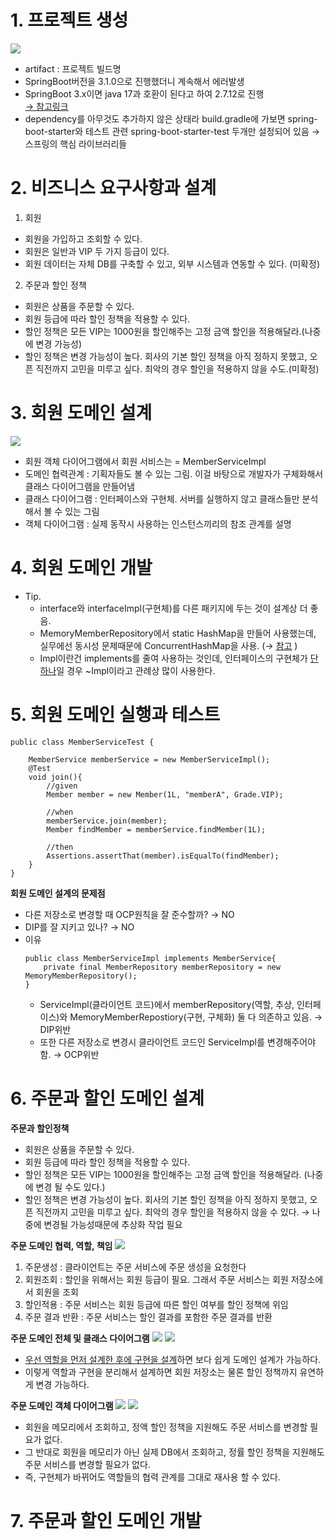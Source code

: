 # 1. 프로젝트 생성

<img src="./image/sec02_1.png">

- artifact : 프로젝트 빌드명
- SpringBoot버전을 3.1.0으로 진행했더니 계속해서 에러발생
- SpringBoot 3.x이면 java 17과 호환이 된다고 하여 2.7.12로 진행   
[→ <U>참고링크</U>](https://velog.io/@m2nja201/build.gradle-%EC%98%A4%EB%A5%98-%ED%94%84%EB%A1%9C%EC%A0%9D%ED%8A%B8-%EC%83%9D%EC%84%B1-%EC%8B%9C-gradle-%EC%98%A4%EB%A5%98-spring-boot-intelliJ)
- dependency를 아무것도 추가하지 않은 상태라 build.gradle에 가보면 spring-boot-starter와 테스트 관련 spring-boot-starter-test 두개만 설정되어 있음 → 스프링의 핵심 라이브러리들

# 2. 비즈니스 요구사항과 설계
1. 회원
- 회원을 가입하고 조회할 수 있다.
- 회원은 일반과 VIP 두 가지 등급이 있다.
- 회원 데이터는 자체 DB를 구축할 수 있고, 외부 시스템과 연동할 수 있다. (미확정)
2. 주문과 할인 정책
- 회원은 상품을 주문할 수 있다.
- 회원 등급에 따라 할인 정책을 적용할 수 있다.
- 할인 정책은 모든 VIP는 1000원을 할인해주는 고정 금액 할인을 적용해달라.(나중에 변경 가능성)
- 할인 정책은 변경 가능성이 높다. 회사의 기본 할인 정책을 아직 정하지 못했고, 오픈 직전까지 고민을 미루고 싶다. 최악의 경우 할인을 적용하지 않을 수도.(미확정)

# 3. 회원 도메인 설계

<img src="./image/sec02_2.png">

- 회원 객체 다이어그램에서 회원 서비스는 = MemberServiceImpl
- 도메인 협력관계 : 기획자들도 볼 수 있는 그림. 이걸 바탕으로 개발자가 구체화해서 클래스 다이어그램을 만들어냄
- 클래스 다이어그램 : 인터페이스와 구현체. 서버를 실행하지 않고 클래스들만 분석해서 볼 수 있는 그림
- 객체 다이어그램 : 실제 동작시 사용하는 인스턴스끼리의 참조 관계를 설명

# 4. 회원 도메인 개발
- Tip.
    - interface와 interfaceImpl(구현체)를 다른 패키지에 두는 것이 설계상 더 좋음.
    - MemoryMemberRepository에서 static HashMap을 만들어 사용했는데, 실무에선 동시성 문제때문에 ConcurrentHashMap을 사용. (→ [<U>참고</U>](https://applepick.tistory.com/124) )
    - Impl이란건 implements를 줄여 사용하는 것인데, 인터페이스의 구현체가 <U>단 하나</U>일 경우 ~Impl이라고 관례상 많이 사용한다.

# 5. 회원 도메인 실행과 테스트 
```
public class MemberServiceTest {

    MemberService memberService = new MemberServiceImpl();
    @Test
    void join(){
        //given
        Member member = new Member(1L, "memberA", Grade.VIP);

        //when
        memberService.join(member);
        Member findMember = memberService.findMember(1L);

        //then
        Assertions.assertThat(member).isEqualTo(findMember);
    }
}
```

**회원 도메인 설계의 문제점**
- 다른 저장소로 변경할 때 OCP원칙을 잘 준수할까? → NO
- DIP를 잘 지키고 있나? → NO
- 이유
    ```
    public class MemberServiceImpl implements MemberService{
        private final MemberRepository memberRepository = new MemoryMemberRepository();
    }
    ```
    - ServiceImpl(클라이언트 코드)에서 memberRepository(역할, 추상, 인터페이스)와 MemoryMemberRepostiory(구현, 구체화) 둘 다 의존하고 있음. → DIP위반
    - 또한 다른 저장소로 변경시 클라이언트 코드인 ServiceImpl를 변경해주어야 함. → OCP위반

# 6. 주문과 할인 도메인 설계

**주문과 할인정책**
- 회원은 상품을 주문할 수 있다.
- 회원 등급에 따라 할인 정책을 적용할 수 있다.
- 할인 정책은 모든 VIP는 1000원을 할인해주는 고정 금액 할인을 적용해달라. (나중에 변경 될 수도 있다.)
- 할인 정책은 변경 가능성이 높다. 회사의 기본 할인 정책을 아직 정하지 못했고, 오픈 직전까지 고민을 미루고 싶다. 최악의 경우 할인을 적용하지 않을 수 있다. → 나중에 변경될 가능성때문에 추상화 작업 필요

**주문 도메인 협력, 역할, 책임**
<img src="./image/sec02_3.png">

1. 주문생성 : 클라이언트는 주문 서비스에 주문 생성을 요청한다
2. 회원조회 : 할인을 위해서는 회원 등급이 필요. 그래서 주문 서비스는 회원 저장소에서 회원을 조회
3. 할인적용 : 주문 서비스는 회원 등급에 따른 할인 여부를 할인 정책에 위임
4. 주문 결과 반환 : 주문 서비스는 할인 결과를 포함한 주문 결과를 반환

**주문 도메인 전체 및 클래스 다이어그램**
<img src="./image/sec02_4.png">
<img src="./image/sec02_5.png">

- <U>우선 역할을 먼저 설계한 후에 구현을 설계</U>하면 보다 쉽게 도메인 설계가 가능하다.
- 이렇게 역할과 구현을 분리해서 설계하면 회원 저장소는 물론 할인 정책까지 유연하게 변경 가능하다.

**주문 도메인 객체 다이어그램**
<img src="./image/sec02_6.png">
<img src="./image/sec02_7.png">

- 회원을 메모리에서 조회하고, 정액 할인 정책을 지원해도 주문 서비스를 변경할 필요가 없다.
- 그 반대로 회원을 메모리가 아닌 실제 DB에서 조회하고, 정률 할인 정책을 지원해도 주문 서비스를 변경할 필요가 없다.
- 즉, 구현체가 바뀌어도 역할들의 협력 관계를 그대로 재사용 할 수 있다.

# 7. 주문과 할인 도메인 개발


